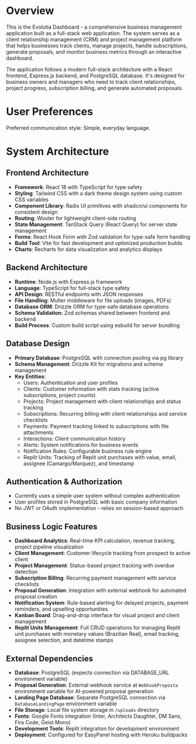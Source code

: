 # Overview

This is the Evolutia Dashboard - a comprehensive business management application built as a full-stack web application. The system serves as a client relationship management (CRM) and project management platform that helps businesses track clients, manage projects, handle subscriptions, generate proposals, and monitor business metrics through an interactive dashboard.

The application follows a modern full-stack architecture with a React frontend, Express.js backend, and PostgreSQL database. It's designed for business owners and managers who need to track client relationships, project progress, subscription billing, and generate automated proposals.

# User Preferences

Preferred communication style: Simple, everyday language.

# System Architecture

## Frontend Architecture
- **Framework**: React 18 with TypeScript for type safety
- **Styling**: Tailwind CSS with a dark theme design system using custom CSS variables
- **Component Library**: Radix UI primitives with shadcn/ui components for consistent design
- **Routing**: Wouter for lightweight client-side routing
- **State Management**: TanStack Query (React Query) for server state management
- **Forms**: React Hook Form with Zod validation for type-safe form handling
- **Build Tool**: Vite for fast development and optimized production builds
- **Charts**: Recharts for data visualization and analytics displays

## Backend Architecture
- **Runtime**: Node.js with Express.js framework
- **Language**: TypeScript for full-stack type safety
- **API Design**: RESTful endpoints with JSON responses
- **File Handling**: Multer middleware for file uploads (images, PDFs)
- **Database ORM**: Drizzle ORM for type-safe database operations
- **Schema Validation**: Zod schemas shared between frontend and backend
- **Build Process**: Custom build script using esbuild for server bundling

## Database Design
- **Primary Database**: PostgreSQL with connection pooling via pg library
- **Schema Management**: Drizzle Kit for migrations and schema management
- **Key Entities**:
  - Users: Authentication and user profiles
  - Clients: Customer information with stats tracking (active subscriptions, project counts)
  - Projects: Project management with client relationships and status tracking
  - Subscriptions: Recurring billing with client relationships and service checklists
  - Payments: Payment tracking linked to subscriptions with file attachments
  - Interactions: Client communication history
  - Alerts: System notifications for business events
  - Notification Rules: Configurable business rule engine
  - Replit Units: Tracking of Replit unit purchases with value, email, assignee (Camargo/Marquez), and timestamp

## Authentication & Authorization
- Currently uses a simple user system without complex authentication
- User profiles stored in PostgreSQL with basic company information
- No JWT or OAuth implementation - relies on session-based approach

## Business Logic Features
- **Dashboard Analytics**: Real-time KPI calculation, revenue tracking, project pipeline visualization
- **Client Management**: Customer lifecycle tracking from prospect to active client
- **Project Management**: Status-based project tracking with overdue detection
- **Subscription Billing**: Recurring payment management with service checklists
- **Proposal Generation**: Integration with external webhook for automated proposal creation
- **Notification System**: Rule-based alerting for delayed projects, payment reminders, and upselling opportunities
- **Kanban Board**: Drag-and-drop interface for visual project and client management
- **Replit Units Management**: Full CRUD operations for managing Replit unit purchases with monetary values (Brazilian Real), email tracking, assignee selection, and datetime stamps

## External Dependencies

- **Database**: PostgreSQL (expects connection via DATABASE_URL environment variable)
- **Proposal Generation**: External webhook service at `WebhookProposta` environment variable for AI-powered proposal generation
- **Landing Page Database**: Separate PostgreSQL connection via `DatabaseLandingPage` environment variable
- **File Storage**: Local file system storage in `/uploads` directory
- **Fonts**: Google Fonts integration (Inter, Architects Daughter, DM Sans, Fira Code, Geist Mono)
- **Development Tools**: Replit integration for development environment
- **Deployment**: Configured for EasyPanel hosting with Heroku buildpacks
